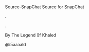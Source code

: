 # #
Source-SnapChat
Source for SnapChat

.

.

By The Legend 0f Khaled                                                                                                      

@i5aaaald
